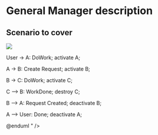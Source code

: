 # General Manager description

## Scenario to cover

<div>
<img src="https://g.gravizo.com/svg? @startuml;

actor User; participant &quot;First Class&quot; as A; participant &quot;Second Class&quot; as B; participant &quot;Last Class&quot; as C;

User -&gt; A: DoWork; activate A;

A -&gt; B: Create Request; activate B;

B -&gt; C: DoWork; activate C;

C --&gt; B: WorkDone; destroy C;

B --&gt; A: Request Created; deactivate B;

A --&gt; User: Done; deactivate A;

@enduml " />
</div>
